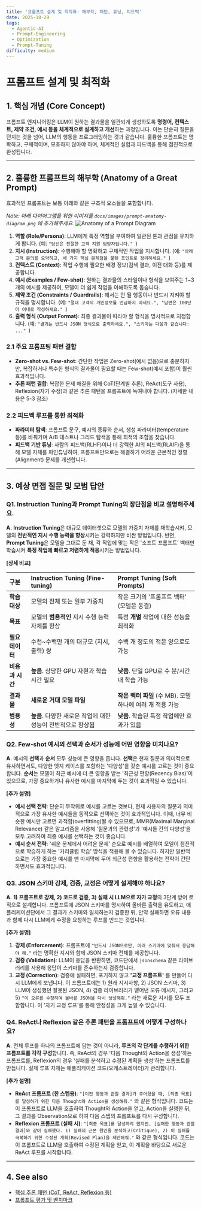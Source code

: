 ```yaml
---
title: '프롬프트 설계 및 최적화: 해부학, 패턴, 튜닝, 피드백'
date: 2025-10-29
tags:
  - Agentic-AI
  - Prompt-Engineering
  - Optimization
  - Prompt-Tuning
difficulty: medium
---
```


# 프롬프트 설계 및 최적화

## 1. 핵심 개념 (Core Concept)

프롬프트 엔지니어링은 LLM이 원하는 결과물을 일관되게 생성하도록 **명령어, 컨텍스트, 제약 조건, 예시 등을 체계적으로 설계하고 개선**하는 과정입니다. 이는 단순히 질문을 던지는 것을 넘어, LLM의 행동을 프로그래밍하는 것과 같습니다. 훌륭한 프롬프트는 명확하고, 구체적이며, 모호하지 않아야 하며, 체계적인 실험과 피드백을 통해 점진적으로 완성됩니다.

______________________________________________________________________

## 2. 훌륭한 프롬프트의 해부학 (Anatomy of a Great Prompt)

효과적인 프롬프트는 보통 아래와 같은 구조적 요소들을 포함합니다.

*Note: 아래 다이어그램을 위한 이미지를 `docs/images/prompt-anatomy-diagram.png` 에 추가해주세요.*
![Anatomy of a Prompt Diagram](../../images/prompt-anatomy-diagram.png)

1. **역할 (Role/Persona)**: LLM에게 특정 역할을 부여하여 일관된 톤과 관점을 유지하게 합니다. (예: `"당신은 친절한 고객 지원 담당자입니다." `)
1. **지시 (Instruction)**: 수행해야 할 명확하고 구체적인 작업을 지시합니다. (예: `"아래 고객 문의를 요약하고, 세 가지 핵심 문제점을 불렛 포인트로 정리하세요." `)
1. **컨텍스트 (Context)**: 작업 수행에 필요한 배경 정보(검색 결과, 이전 대화 등)를 제공합니다.
1. **예시 (Examples / Few-shot)**: 원하는 결과물의 스타일이나 형식을 보여주는 1~3개의 예시를 제공하여, 모델이 더 쉽게 작업을 이해하도록 돕습니다.
1. **제약 조건 (Constraints / Guardrails)**: 해서는 안 될 행동이나 반드시 지켜야 할 규칙을 명시합니다. (예: `"절대 고객의 개인정보를 언급하지 마세요.", "답변은 100단어 이내로 작성하세요." `)
1. **출력 형식 (Output Format)**: 최종 결과물이 따라야 할 형식을 명시적으로 지정합니다. (예: `"결과는 반드시 JSON 형식으로 출력하세요.", "스키마는 다음과 같습니다: ..." `)

### 2.1 주요 프롬프팅 패턴 결합

- **Zero-shot vs. Few-shot**: 간단한 작업은 Zero-shot(예시 없음)으로 충분하지만, 복잡하거나 특수한 형식의 결과물이 필요할 때는 Few-shot(예시 포함)이 훨씬 효과적입니다.
- **추론 패턴 결합**: 복잡한 문제 해결을 위해 CoT(단계별 추론), ReAct(도구 사용), Reflexion(자기 수정)과 같은 추론 패턴을 프롬프트에 녹여내야 합니다. (자세한 내용은 5-3 참조)

### 2.2 피드백 루프를 통한 최적화

- **파라미터 탐색**: 프롬프트 문구, 예시의 종류와 순서, 생성 파라미터(temperature 등)를 바꿔가며 A/B 테스트나 그리드 탐색을 통해 최적의 조합을 찾습니다.
- **피드백 기반 튜닝**: 사람의 피드백(RLHF)이나 더 강력한 AI의 피드백(RLAIF)을 통해 모델 자체를 파인튜닝하여, 프롬프트만으로는 해결하기 어려운 근본적인 정렬(Alignment) 문제를 개선합니다.

______________________________________________________________________

## 3. 예상 면접 질문 및 모범 답안

### Q1. Instruction Tuning과 Prompt Tuning의 장단점을 비교 설명해주세요.

**A.** **Instruction Tuning**은 대규모 데이터셋으로 모델의 가중치 자체를 재학습시켜, 모델의 **전반적인 지시 수행 능력을 향상**시키는 강력하지만 비싼 방법입니다. 반면, **Prompt Tuning**은 모델을 그대로 둔 채, 각 작업에 맞는 작은 '소프트 프롬프트' 벡터만 학습시켜 **특정 작업에 빠르고 저렴하게 적응**시키는 방법입니다.

**\[상세 비교\]**

| 구분            | Instruction Tuning (Fine-tuning)                             | Prompt Tuning (Soft Prompts)                              |
| :-------------- | :----------------------------------------------------------- | :-------------------------------------------------------- |
| **학습 대상**   | 모델의 전체 또는 일부 가중치                                 | 작은 크기의 '프롬프트 벡터' (모델은 동결)                 |
| **목표**        | 모델의 **범용적인** 지시 수행 능력 자체를 향상               | 특정 **개별** 작업에 대한 성능을 최적화                   |
| **필요 데이터** | 수천~수백만 개의 대규모 (지시, 출력) 쌍                      | 수백 개 정도의 적은 양으로도 가능                         |
| **비용과 시간** | **높음**. 상당한 GPU 자원과 학습 시간 필요                   | **낮음**. 단일 GPU로 수 분/시간 내 학습 가능              |
| **결과물**      | **새로운 거대 모델 파일**                                    | **작은 벡터 파일** (수 MB). 모델 하나에 여러 개 적용 가능 |
| **범용성**      | **높음**. 다양한 새로운 작업에 대한 성능이 전반적으로 향상됨 | **낮음**. 학습된 특정 작업에만 효과가 있음                |

### Q2. Few-shot 예시의 선택과 순서가 성능에 어떤 영향을 미치나요?

**A.** 예시의 **선택**과 **순서** 모두 성능에 큰 영향을 줍니다. **선택**은 현재 질문과 의미적으로 유사하면서도, 다양한 엣지 케이스를 포함하는 '다양성'을 갖춘 예시를 고르는 것이 중요합니다. **순서**는 모델이 최근 예시에 더 큰 영향을 받는 '최근성 편향(Recency Bias)'이 있으므로, 가장 중요하거나 유사한 예시를 마지막에 두는 것이 효과적일 수 있습니다.

**\[추가 설명\]**

- **예시 선택 전략**: 단순히 무작위로 예시를 고르는 것보다, 현재 사용자의 질문과 의미적으로 가장 유사한 예시들을 동적으로 선택하는 것이 효과적입니다. 이때, 너무 비슷한 예시만 고르면 과적합(overfitting)될 수 있으므로, MMR(Maximal Marginal Relevance) 같은 알고리즘을 사용해 '질문과의 관련성'과 '예시들 간의 다양성'을 모두 고려하여 최종 예시를 선택하는 것이 좋습니다.
- **예시 순서 전략**: '쉬운 문제에서 어려운 문제' 순으로 예시를 배열하여 모델이 점진적으로 학습하게 하는 '커리큘럼 학습' 방식을 적용해 볼 수 있습니다. 하지만 일반적으로는 가장 중요한 예시를 맨 마지막에 두어 최근성 편향을 활용하는 전략이 간단하면서도 효과적입니다.

### Q3. JSON 스키마 강제, 검증, 교정은 어떻게 설계해야 하나요?

**A.** **1) 프롬프트로 강제, 2) 코드로 검증, 3) 실패 시 LLM으로 자가 교정**의 3단계 방어 로직으로 설계합니다. 프롬프트에 JSON 스키마를 명시하여 올바른 출력을 유도하고, 애플리케이션단에서 그 결과가 스키마와 일치하는지 검증한 뒤, 만약 실패하면 오류 내용과 함께 다시 LLM에게 수정을 요청하는 루프를 만드는 것입니다.

**\[추가 설명\]**

1. **강제 (Enforcement)**: 프롬프트에 `"반드시 JSON으로만, 아래 스키마에 맞춰서 응답해야 해."` 라는 명확한 지시와 함께 JSON 스키마 전체를 제공합니다.
1. **검증 (Validation)**: LLM이 응답을 반환하면, 코드단에서 `jsonschema` 같은 라이브러리를 사용해 응답이 스키마를 준수하는지 검증합니다.
1. **교정 (Correction)**: 검증에 실패하면, 포기하지 않고 **'교정 프롬프트'** 를 만들어 다시 LLM에게 보냅니다. 이 프롬프트에는 1) 원래 지시사항, 2) JSON 스키마, 3) LLM이 생성했던 잘못된 JSON, 4) 검증 라이브러리가 뱉어낸 오류 메시지, 그리고 5) `"이 오류를 수정하여 올바른 JSON을 다시 생성해줘."` 라는 새로운 지시를 모두 포함합니다. 이 '자기 교정 루프'를 통해 안정성을 크게 높일 수 있습니다.

### Q4. ReAct나 Reflexion 같은 추론 패턴을 프롬프트에 어떻게 구성하나요?

**A.** 전체 루프를 하나의 프롬프트에 담는 것이 아니라, **루프의 각 단계를 수행하기 위한 프롬프트를 각각 구성**합니다. 즉, ReAct의 경우 '다음 Thought와 Action을 생성'하는 프롬프트를, Reflexion의 경우 '실패를 분석하고 수정된 계획을 생성'하는 프롬프트를 만듭니다. 실제 루프 자체는 애플리케이션 코드(오케스트레이터)가 관리합니다.

**\[추가 설명\]**

- **ReAct 프롬프트 (한 스텝용)**: `"[이전 행동과 관찰 결과]가 주어졌을 때, [최종 목표]를 달성하기 위한 다음 Thought와 Action을 생성해줘."` 와 같은 형식입니다. 코드는 이 프롬프트로 LLM을 호출하여 Thought와 Action을 얻고, Action을 실행한 뒤, 그 결과를 Observation으로 하여 다음 스텝의 프롬프트를 다시 구성합니다.
- **Reflexion 프롬프트 (실패 시)**: `"[최종 목표]를 달성하려 했지만, [실패한 행동과 관찰 결과]와 같이 실패했다. 1) 실패의 근본 원인을 분석하고(Critique), 2) 이 실패를 극복하기 위한 수정된 계획(Revised Plan)을 제안해줘."` 와 같은 형식입니다. 코드는 이 프롬프트로 LLM을 호출하여 수정된 계획을 얻고, 이 계획을 바탕으로 새로운 ReAct 루프를 시작합니다.

______________________________________________________________________

## 4. See also

- [핵심 추론 패턴 (CoT, ReAct, Reflexion 등)](../5-3-%ED%95%B5%EC%8B%AC-%EC%B6%94%EB%A1%A0-%ED%8C%A8%ED%84%B4/index.md)
- [프롬프트 평가 및 벤치마크](./prompt-evaluation-and-benchmarks.md)

